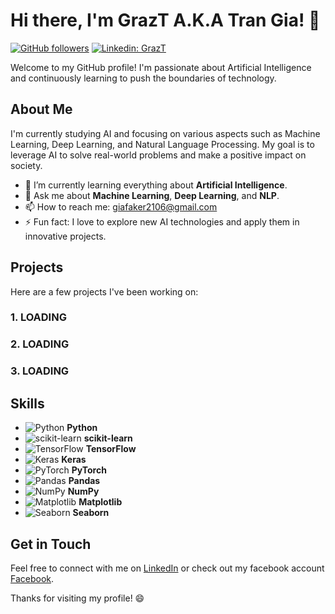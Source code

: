 # Hi there, I'm GrazT A.K.A Tran Gia! 👋

[![GitHub followers](https://img.shields.io/github/followers/dinhgia2106?label=Follow&style=social)](https://github.com/dinhgia2106) 
[![Linkedin: GrazT](https://img.shields.io/badge/-grazt-blue?style=flat-square&logo=Linkedin&logoColor=white&link=https://www.linkedin.com/in/grazt/)](https://www.linkedin.com/in/grazt/)

Welcome to my GitHub profile! I'm passionate about Artificial Intelligence and continuously learning to push the boundaries of technology.

## About Me

I'm currently studying AI and focusing on various aspects such as Machine Learning, Deep Learning, and Natural Language Processing. My goal is to leverage AI to solve real-world problems and make a positive impact on society.

- 🌱 I’m currently learning everything about **Artificial Intelligence**.
- 💬 Ask me about **Machine Learning**, **Deep Learning**, and **NLP**.
- 📫 How to reach me: [giafaker2106@gmail.com](mailto:dinhgia2106.com)
- ⚡ Fun fact: I love to explore new AI technologies and apply them in innovative projects.

## Projects

Here are a few projects I've been working on:

### 1. LOADING

### 2. LOADING

### 3. LOADING

## Skills

- ![Python](https://img.shields.io/badge/Python-FFD43B?style=flat&logo=python&logoColor=blue) **Python**
- ![scikit-learn](https://img.shields.io/badge/scikit--learn-F7931E?style=flat&logo=scikit-learn&logoColor=white) **scikit-learn**
- ![TensorFlow](https://img.shields.io/badge/TensorFlow-FF6F00?style=flat&logo=TensorFlow&logoColor=white) **TensorFlow**
- ![Keras](https://img.shields.io/badge/Keras-D00000?style=flat&logo=Keras&logoColor=white) **Keras**
- ![PyTorch](https://img.shields.io/badge/PyTorch-EE4C2C?style=flat&logo=PyTorch&logoColor=white) **PyTorch**
- ![Pandas](https://img.shields.io/badge/Pandas-150458?style=flat&logo=pandas&logoColor=white) **Pandas**
- ![NumPy](https://img.shields.io/badge/NumPy-013243?style=flat&logo=NumPy&logoColor=white) **NumPy**
- ![Matplotlib](https://img.shields.io/badge/Matplotlib-FFFFFF?style=flat&logo=matplotlib&logoColor=black) **Matplotlib**
- ![Seaborn](https://img.shields.io/badge/Seaborn-FFFFFF?style=flat&logoColor=blue) **Seaborn**

## Get in Touch

Feel free to connect with me on [LinkedIn](https://www.linkedin.com/in/grazt/) or check out my facebook account [Facebook](https://www.fb.com/grazt.2106).

Thanks for visiting my profile! 😄
